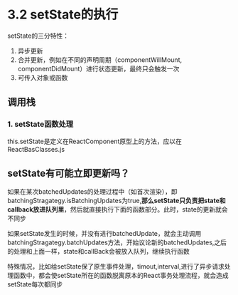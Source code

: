 # 3.2 setState的执行

setState的三分特性：
1. 异步更新
2. 合并更新，例如在不同的声明周期（componentWillMount, componentDidMount）进行状态更新，最终只会触发一次
3. 可传入对象或函数

## 调用栈
### 1. setState函数处理

this.setState是定义在ReactComponent原型上的方法，应以在ReactBasClasses.js

## setState有可能立即更新吗？

如果在某次batchedUpdates的处理过程中（如首次渲染），即batchingStragategy.isBatchingUpdates为true,**那么setState只负责把state和callback放进队列里**，然后就直接执行下面的函数部分。此时，state的更新就会不同步

如果setState发生的时候，并没有进行batchedUpdate，就会主动调用batchingStragategy.batchUpdates方法，开始议论新的batchedUpdates,之后的处理和上面一样，state和callBack会被放入队列，继续执行函数

特殊情况，比如给setState保了原生事件处理，timout,interval,进行了异步请求处理函数中，都会使setState所在的函数脱离原本的React事务处理流程，就会造成setState每次都同步